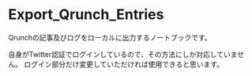 # Export_Qrunch_Entries
Qrunchの記事及びログをローカルに出力するノートブックです。

自身がTwitter認証でログインしているので、その方法にしか対応していません。
ログイン部分だけ変更していただければ使用できると思います。
